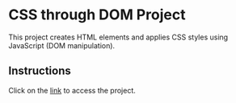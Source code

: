 # CSS through DOM Project

This project creates HTML elements and applies CSS styles using JavaScript (DOM manipulation).

## Instructions

Click on the [link](https://braveanarchist.github.io/Css_through_DOM/) to access the project.


